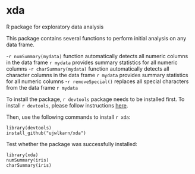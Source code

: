 # xda
R package for exploratory data analysis

This package contains several functions to perform initial analysis on any data frame. 

-`r numSummary(mydata)` function automatically detects all numeric columns in the data frame `r mydata` provides summary statistics for all numeric columns
-`r charSummary(mydata)` function automatically detects all character columns in the data frame `r mydata` provides summary statistics for all numeric columns
-`r removeSpecial()` replaces all special characters from the data frame `r mydata` 

To install the package, `r devtools` package needs to be installed first. To install `r devtools`, please follow instructions [here](https://github.com/hadley/devtools).

Then, use the following commands to install `r xda`:

```
library(devtools)
install_github("ujwlkarn/xda")
```

Test whether the package was successfully installed:

```
library(xda)
numSummary(iris)
charSummary(iris)
```
